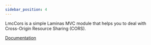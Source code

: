 ```yaml
---
sidebar_position: 4
---
```

LmcCors is a simple Laminas MVC module that helps you to deal with Cross-Origin Resource Sharing (CORS).

[Documentation](https://lm-commons.github.io/LmcCors)